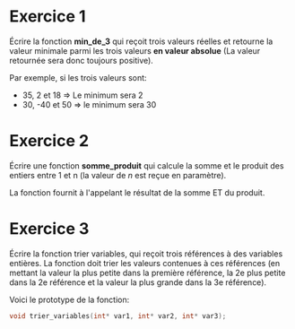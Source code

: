 # Exercice 1



Écrire la fonction **min_de_3** qui  reçoit trois valeurs réelles et retourne la valeur minimale parmi les trois valeurs **en valeur absolue** (La valeur retournée sera donc toujours positive).



Par exemple, si les trois valeurs sont: 

* 35, 2 et 18 => Le minimum sera 2
* 30, -40 et 50 => le minimum sera 30











# Exercice 2

Écrire une fonction **somme_produit** qui calcule la somme et le produit des entiers entre 1 et n (la valeur de *n* est reçue en paramètre).

La fonction fournit à l'appelant le résultat de la somme ET du produit.













# Exercice 3

Écrire la fonction trier variables, qui reçoit trois références à des variables entières. La fonction doit trier les valeurs contenues à ces références (en mettant la valeur la plus petite dans la première référence, la 2e plus petite dans la 2e référence et la valeur la plus grande dans la 3e référence).


Voici le prototype de la fonction: 

```c
void trier_variables(int* var1, int* var2, int* var3);
```











###### 
